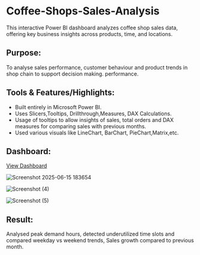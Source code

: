 # Coffee-Shops-Sales-Analysis
This interactive Power BI dashboard analyzes coffee shop sales data, offering key business insights across products, time, and locations.

## Purpose:
To analyse sales performance, customer behaviour and product trends in shop chain to support decision making.
performance. 
## Tools & Features/Highlights:
- Built entirely in Microsoft Power BI.
- Uses Slicers,Tooltips, Drillthrough,Measures, DAX Calculations.
- Usage of tooltips to allow insights of sales, total orders and DAX measures for comparing sales with previous months. 
- Used various visuals like LineChart, BarChart, PieChart,Matrix,etc.

## Dashboard:
<a href="https://github.com/vishwasvishu10/Coffee-Shops-Sales-Analysis/blob/main/coffee_sales.pbit">View Dashboard</a>

![Screenshot 2025-06-15 183654](https://github.com/user-attachments/assets/19dac177-066d-464e-b01c-976eb9a01b5e)


![Screenshot (4)](https://github.com/user-attachments/assets/531365fd-97e8-46b1-a71f-de0a55c2e2ae)

![Screenshot (5)](https://github.com/user-attachments/assets/df3e39b9-97e3-4022-9199-b1e1e2430f70)

## Result:
Analysed peak demand hours, detected underutilized time slots and compared weekday vs weekend trends, Sales growth compared to previous month.

